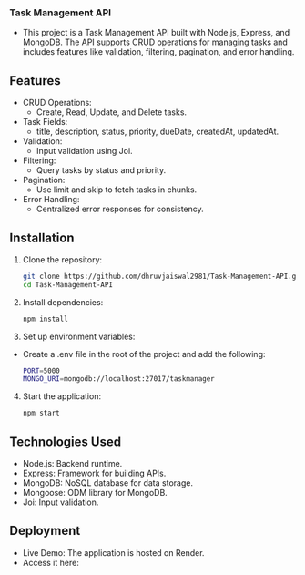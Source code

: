 ### Task Management API

- This project is a Task Management API built with Node.js, Express, and MongoDB. The API supports CRUD operations for managing tasks and includes features like validation, filtering, pagination, and error handling.

## Features
- CRUD Operations:
    - Create, Read, Update, and Delete tasks.
- Task Fields:
    - title, description, status, priority, dueDate, createdAt, updatedAt.
- Validation:
    - Input validation using Joi.
- Filtering:
    - Query tasks by status and priority.
- Pagination:
    - Use limit and skip to fetch tasks in chunks.
- Error Handling:
    - Centralized error responses for consistency.

## Installation

1. Clone the repository:
    ```bash
    git clone https://github.com/dhruvjaiswal2981/Task-Management-API.git
    cd Task-Management-API

2. Install dependencies:
    ```bash
    npm install

3. Set up environment variables:

- Create a .env file in the root of the project and add the following:
    ```bash
    PORT=5000
    MONGO_URI=mongodb://localhost:27017/taskmanager

4. Start the application:
    ```bash
    npm start

## Technologies Used
- Node.js: Backend runtime.
- Express: Framework for building APIs.
- MongoDB: NoSQL database for data storage.
- Mongoose: ODM library for MongoDB.
- Joi: Input validation.

## Deployment
- Live Demo: The application is hosted on Render.
- Access it here: 